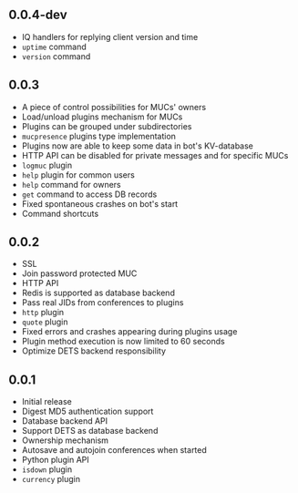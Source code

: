 ## 0.0.4-dev

  * IQ handlers for replying client version and time
  * ``uptime`` command
  * ``version`` command

## 0.0.3

  * A piece of control possibilities for MUCs' owners
  * Load/unload plugins mechanism for MUCs
  * Plugins can be grouped under subdirectories
  * ``mucpresence`` plugins type implementation
  * Plugins now are able to keep some data in bot's KV-database
  * HTTP API can be disabled for private messages and for specific MUCs
  * ``logmuc`` plugin
  * ``help`` plugin for common users
  * ``help`` command for owners
  * ``get`` command to access DB records
  * Fixed spontaneous crashes on bot's start
  * Command shortcuts

## 0.0.2

  * SSL
  * Join password protected MUC
  * HTTP API
  * Redis is supported as database backend
  * Pass real JIDs from conferences to plugins
  * ``http`` plugin
  * ``quote`` plugin
  * Fixed errors and crashes appearing during plugins usage
  * Plugin method execution is now limited to 60 seconds
  * Optimize DETS backend responsibility

## 0.0.1

  * Initial release
  * Digest MD5 authentication support
  * Database backend API
  * Support DETS as database backend
  * Ownership mechanism
  * Autosave and autojoin conferences when started
  * Python plugin API
  * ``isdown`` plugin
  * ``currency`` plugin
